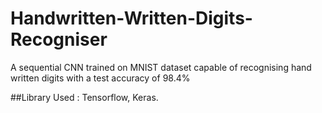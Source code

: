 # Handwritten-Written-Digits-Recogniser

A sequential CNN trained on MNIST dataset capable of recognising hand written digits with a test accuracy of 98.4%

##Library Used : Tensorflow, Keras.
